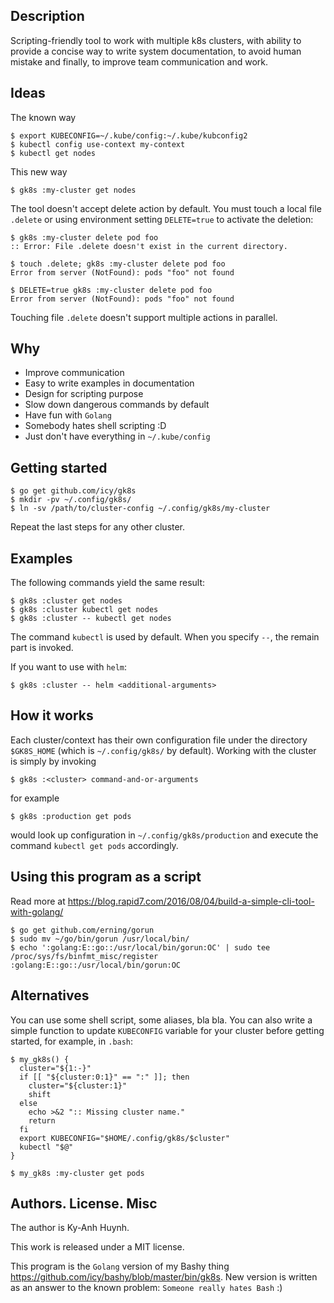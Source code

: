 ## Description

Scripting-friendly tool to work with multiple k8s clusters, with ability to provide a concise way 
to write system documentation, to avoid human mistake and finally, to improve team communication and work.

## Ideas

The known way

```
$ export KUBECONFIG=~/.kube/config:~/.kube/kubconfig2
$ kubectl config use-context my-context
$ kubectl get nodes
```

This new way

```
$ gk8s :my-cluster get nodes
```

The tool doesn't accept delete action by default.
You must touch a local file `.delete` or using environment setting `DELETE=true`
to activate the deletion:

```
$ gk8s :my-cluster delete pod foo
:: Error: File .delete doesn't exist in the current directory.

$ touch .delete; gk8s :my-cluster delete pod foo
Error from server (NotFound): pods "foo" not found

$ DELETE=true gk8s :my-cluster delete pod foo
Error from server (NotFound): pods "foo" not found
```

Touching file `.delete` doesn't support multiple actions in parallel.

## Why

* Improve communication
* Easy to write examples in documentation
* Design for scripting purpose
* Slow down dangerous commands by default
* Have fun with `Golang`
* Somebody hates shell scripting :D
* Just don't have everything in `~/.kube/config`

## Getting started

```
$ go get github.com/icy/gk8s
$ mkdir -pv ~/.config/gk8s/
$ ln -sv /path/to/cluster-config ~/.config/gk8s/my-cluster
```

Repeat the last steps for any other cluster.

## Examples

The following commands yield the same result:

```
$ gk8s :cluster get nodes
$ gk8s :cluster kubectl get nodes
$ gk8s :cluster -- kubectl get nodes
```
The command `kubectl` is used by default.
When you specify `--`, the remain part is invoked.

If you want to use with `helm`:

```
$ gk8s :cluster -- helm <additional-arguments>
```

## How it works

Each cluster/context has their own configuration file under
the directory `$GK8S_HOME` (which is `~/.config/gk8s/` by default).
Working with the cluster is simply by invoking

```
$ gk8s :<cluster> command-and-or-arguments
```

for example

```
$ gk8s :production get pods
```

would look up configuration in `~/.config/gk8s/production`
and execute the command `kubectl get pods` accordingly.

## Using this program as a script

Read more at https://blog.rapid7.com/2016/08/04/build-a-simple-cli-tool-with-golang/

```
$ go get github.com/erning/gorun
$ sudo mv ~/go/bin/gorun /usr/local/bin/
$ echo ':golang:E::go::/usr/local/bin/gorun:OC' | sudo tee /proc/sys/fs/binfmt_misc/register
:golang:E::go::/usr/local/bin/gorun:OC
```

## Alternatives

You can use some shell script, some aliases, bla bla.
You can also write a simple function to update `KUBECONFIG` variable
for your cluster before getting started, for example, in `.bash`:

```
$ my_gk8s() {
  cluster="${1:-}"
  if [[ "${cluster:0:1}" == ":" ]]; then
    cluster="${cluster:1}"
    shift
  else
    echo >&2 ":: Missing cluster name."
    return
  fi
  export KUBECONFIG="$HOME/.config/gk8s/$cluster"
  kubectl "$@"
}

$ my_gk8s :my-cluster get pods
```

## Authors. License. Misc

The author is Ky-Anh Huynh.

This work is released under a MIT license.

This program is the `Golang` version of my Bashy thing
https://github.com/icy/bashy/blob/master/bin/gk8s.
New version is written as an answer to the known problem:
`Someone really hates Bash` :)

